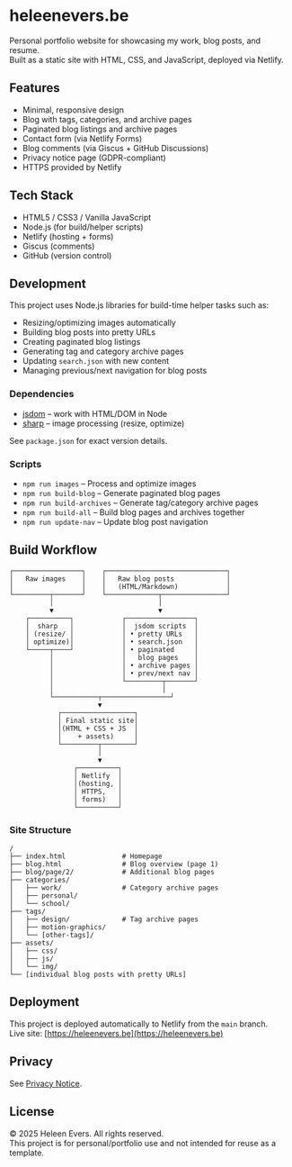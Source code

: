 # heleenevers.be

Personal portfolio website for showcasing my work, blog posts, and resume.  
Built as a static site with HTML, CSS, and JavaScript, deployed via Netlify.

## Features

- Minimal, responsive design
- Blog with tags, categories, and archive pages
- Paginated blog listings and archive pages
- Contact form (via Netlify Forms)
- Blog comments (via Giscus + GitHub Discussions)
- Privacy notice page (GDPR-compliant)
- HTTPS provided by Netlify

## Tech Stack

- HTML5 / CSS3 / Vanilla JavaScript
- Node.js (for build/helper scripts)
- Netlify (hosting + forms)
- Giscus (comments)
- GitHub (version control)

## Development

This project uses Node.js libraries for build-time helper tasks such as:

- Resizing/optimizing images automatically
- Building blog posts into pretty URLs
- Creating paginated blog listings
- Generating tag and category archive pages
- Updating `search.json` with new content
- Managing previous/next navigation for blog posts

### Dependencies

- [jsdom](https://github.com/jsdom/jsdom) – work with HTML/DOM in Node
- [sharp](https://sharp.pixelplumbing.com/) – image processing (resize, optimize)

See `package.json` for exact version details.

### Scripts

- `npm run images` – Process and optimize images
- `npm run build-blog` – Generate paginated blog pages
- `npm run build-archives` – Generate tag/category archive pages
- `npm run build-all` – Build blog pages and archives together
- `npm run update-nav` – Update blog post navigation

## Build Workflow

```
┌─────────────────┐    ┌──────────────────────────────┐
│   Raw images    │    │   Raw blog posts             │
│                 │    │   (HTML/Markdown)            │
└─────────┬───────┘    └─────────────┬────────────────┘
          │                          │
          ▼                          ▼
    ┌──────────┐            ┌─────────────────┐
    │  sharp   │            │  jsdom scripts  │
    │ (resize/ │            │ • pretty URLs   │
    │ optimize)│            │ • search.json   │
    └─────┬────┘            │ • paginated     │
          │                 │   blog pages    │
          │                 │ • archive pages │
          │                 │ • prev/next nav │
          │                 └─────────┬───────┘
          │                           │
          └───────────┬─────────────────┘
                      ▼
            ┌──────────────────┐
            │ Final static site│
            │(HTML + CSS + JS  │
            │    + assets)     │
            └─────────┬────────┘
                      │
                      ▼
                ┌──────────┐
                │ Netlify  │
                │(hosting, │
                │ HTTPS,   │
                │ forms)   │
                └──────────┘
```

### Site Structure

```
/
├── index.html              # Homepage
├── blog.html               # Blog overview (page 1)
├── blog/page/2/            # Additional blog pages
├── categories/
│   ├── work/               # Category archive pages
│   ├── personal/
│   └── school/
├── tags/
│   ├── design/             # Tag archive pages
│   ├── motion-graphics/
│   └── [other-tags]/
├── assets/
│   ├── css/
│   ├── js/
│   └── img/
└── [individual blog posts with pretty URLs]
```

## Deployment

This project is deployed automatically to Netlify from the `main` branch.  
Live site: [https://heleenevers.be](https://heleenevers.be)

## Privacy

See [Privacy Notice](privacy.html).

## License

© 2025 Heleen Evers. All rights reserved.  
This project is for personal/portfolio use and not intended for reuse as a template.